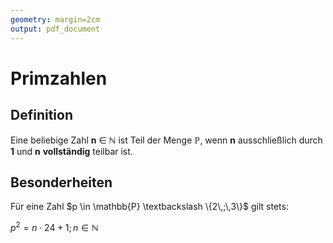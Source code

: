 ```yaml
---
geometry: margin=2cm
output: pdf_document
---
```


# Primzahlen
## Definition
Eine beliebige Zahl **n** &Element; &naturals; ist Teil der Menge &primes;, wenn **n** ausschließlich durch **1** und **n** **vollständig** teilbar ist.

## Besonderheiten

Für eine Zahl $p \in \mathbb{P} \textbackslash \{2\,;\,3\}$ gilt stets:

$p^2 = n \cdot 24 + 1; n \in \mathbb{N}$
